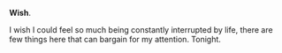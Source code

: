 **Wish**.

I wish I could feel so much being constantly interrupted by life, there are few things here that can bargain for my attention. Tonight.

